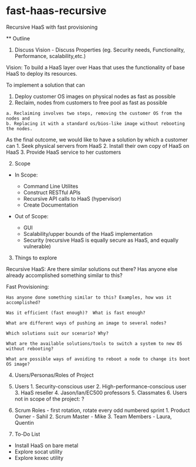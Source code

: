 # fast-haas-recursive
Recursive HaaS with fast provisioning

** Outline

1. Discuss Vision - Discuss Properties (eg. Security needs, Functionality, Performance, scalability,etc.)

  Vision:
  To build a HaaS layer over Haas that uses the functionality of base HaaS to deploy its resources.
  
  To implement a solution that can
  
  1. Deploy customer OS images on physical nodes as fast as possible
  2. Reclaim, nodes from customers to free pool as fast as possible
  
    a. Reclaiming involves two steps, removing the customer OS from the nodes and
    b. Replacing it with a standard os/bios-like image without rebooting the nodes.

  As the final outcome, we would like to have a solution by which a customer can
    1. Seek physical servers from HaaS
    2. Install their own copy of HaaS on HaaS
    3. Provide HaaS service to her customers
    
2. Scope

  - In Scope:
    * Command Line Utilites
    * Construct RESTful APIs
    * Recursive API calls to HaaS (hypervisor)
    * Create Documentation
	
  - Out of Scope:
    * GUI
    * Scalability/upper bounds of the HaaS implementation
    * Security (recursive HaaS is equally secure as HaaS, and equally vulnerable)
    
3. Things to explore

  Recursive HaaS:
    Are there similar solutions out there?
    Has anyone else already accomplished something similar to this?
  
  Fast Provisioning:
  
    Has anyone done something similar to this? Examples, how was it accomplished?
    
    Was it efficient (fast enough)?  What is fast enough?
    
    What are different ways of pushing an image to several nodes?
    
    Which solutions suit our scenario? Why?
    
    What are the available solutions/tools to switch a system to new OS without rebooting?
    
    What are possible ways of avoiding to reboot a node to change its boot OS image?
    
4. Users/Personas/Roles of Project

  1. Users
    1. Security-conscious user
    2. High-performance-conscious user
    3. HaaS reseller
    4. Jason/Ian/EC500 professors
    5. Classmates
    6. Users not in scope of the project: ?
  2. Scrum Roles - first rotation, rotate every odd numbered sprint
    1. Product Owner - Sahil
    2. Scrum Master - Mike
    3. Team Members - Laura, Quentin
5. To-Do List
  * Install HaaS on bare metal
  * Explore socat utility
  * Explore kexec utility 
